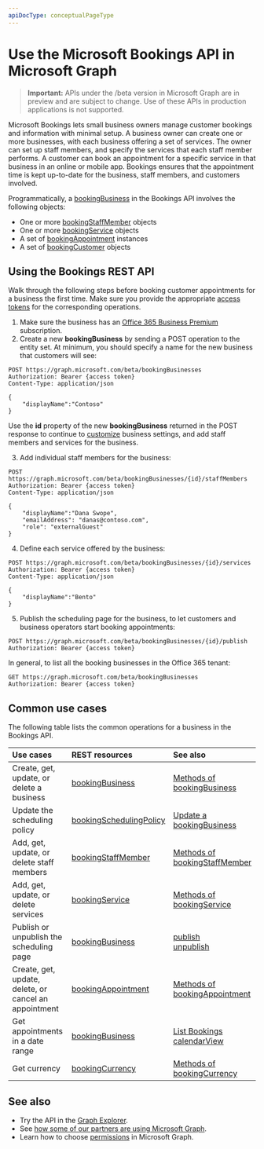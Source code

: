 ```yaml
---
apiDocType: conceptualPageType
---
```

# Use the Microsoft Bookings API in Microsoft Graph

 > **Important:** APIs under the /beta version in Microsoft Graph are in preview and are subject to change. Use of these APIs in production applications is not supported.
 
Microsoft Bookings lets small business owners manage customer bookings and information with minimal setup. A business owner can create one or more businesses, with each business offering a set of services. The owner can set up staff members, and specify the services that each staff member performs. A customer can book an appointment for a specific service in that business in an online or mobile app. Bookings ensures that the appointment time is kept up-to-date for the business, staff members, and customers involved.

Programmatically, a [bookingBusiness](bookingbusiness.md) in the Bookings API involves the following objects:
 
- One or more [bookingStaffMember](bookingstaffmember.md) objects
- One or more [bookingService](bookingservice.md) objects
- A set of [bookingAppointment](bookingappointment.md) instances
- A set of [bookingCustomer](bookingcustomer.md) objects

## Using the Bookings REST API

Walk through the following steps before booking customer appointments for a business the first time. Make sure you provide the appropriate [access tokens](../../../concepts/auth_overview.md) for the corresponding operations.

1. Make sure the business has an [Office 365 Business Premium](https://products.office.com/en-us/business/office-365-business-premium) subscription.
2. Create a new **bookingBusiness** by sending a POST operation to the entity set. At minimum, you should specify a name for the new business that customers will see:
<!-- { "blockType": "ignored" } -->
```http
POST https://graph.microsoft.com/beta/bookingBusinesses
Authorization: Bearer {access token}
Content-Type: application/json

{
    "displayName":"Contoso"
}
```
Use the **id** property of the new **bookingBusiness** returned in the POST response to continue to [customize](../api/bookingbusiness_update.md) business settings, and add staff members and services for the business.

3. Add individual staff members for the business:
<!-- { "blockType": "ignored" } -->
```http
POST https://graph.microsoft.com/beta/bookingBusinesses/{id}/staffMembers
Authorization: Bearer {access token}
Content-Type: application/json

{
    "displayName":"Dana Swope",
    "emailAddress": "danas@contoso.com",
    "role": "externalGuest"
}
```
4. Define each service offered by the business:
<!-- { "blockType": "ignored" } -->
```http
POST https://graph.microsoft.com/beta/bookingBusinesses/{id}/services
Authorization: Bearer {access token}
Content-Type: application/json

{
    "displayName":"Bento"
}
```
5. Publish the scheduling page for the business, to let customers and business operators start booking appointments:
<!-- { "blockType": "ignored" } -->
```http
POST https://graph.microsoft.com/beta/bookingBusinesses/{id}/publish
Authorization: Bearer {access token}
```

In general, to list all the booking businesses in the Office 365 tenant:
<!-- { "blockType": "ignored" } -->
```http
GET https://graph.microsoft.com/beta/bookingBusinesses
Authorization: Bearer {access token}
```

## Common use cases 

The following table lists the common operations for a business in the Bookings API.

| Use cases		   | REST resources	| See also |
|:---------------|:--------|:----------|
| Create, get, update, or delete a business | [bookingBusiness](bookingbusiness.md) | [Methods of bookingBusiness](bookingbusiness.md#methods) |
| Update the scheduling policy | [bookingSchedulingPolicy](bookingschedulingpolicy.md) | [Update a bookingBusiness](../api/bookingbusiness_update.md) |
| Add, get, update, or delete staff members | [bookingStaffMember](bookingstaffmember.md) | [Methods of bookingStaffMember](bookingstaffmember.md#methods)  |
| Add, get, update, or delete services | [bookingService](bookingservice.md) | [Methods of bookingService](bookingservice.md#methods)  |
| Publish or unpublish the scheduling page | [bookingBusiness](bookingbusiness.md) | [publish](../api/bookingbusiness_publish.md) <br> [unpublish](../api/bookingbusiness_unpublish.md) |
| Create, get, update, delete, or cancel an appointment | [bookingAppointment](bookingappointment.md) | [Methods of bookingAppointment](bookingappointment.md#methods)  |
| Get appointments in a date range | [bookingBusiness](bookingbusiness.md) | [List Bookings calendarView](../api/bookingbusiness_list_calendarview.md) |
| Get currency | [bookingCurrency](bookingcurrency.md) | [Methods of bookingCurrency](bookingcurrency.md#methods) |


## See also

- Try the API in the [Graph Explorer](https://developer.microsoft.com/graph/graph-explorer).
- See [how some of our partners are using Microsoft Graph](https://developer.microsoft.com/graph/graph/examples#partners).
- Learn how to choose [permissions](../../../concepts/permissions_reference.md) in Microsoft Graph.
